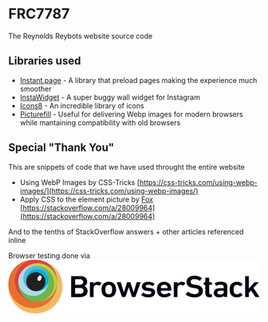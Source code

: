 # FRC7787
The Reynolds Reybots website source code

## Libraries used
- [Instant.page](//instant.page) - A library that preload pages making the experience much smoother
- [InstaWidget](https://instawidget.net) - A super buggy wall widget for Instagram
- [Icons8](https://icons8.com/) - An incredible library of icons
- [Picturefill](https://scottjehl.github.io/picturefill/) - Useful for delivering Webp images for modern browsers while mantaining compatibility with old browsers

## Special "Thank You"
This are snippets of code that we have used throught the entire website
- Using WebP Images by CSS-Tricks [https://css-tricks.com/using-webp-images/](https://css-tricks.com/using-webp-images/)
- Apply CSS to the <picture> element picture by [Fox](https://stackoverflow.com/users/4466232/fox) [https://stackoverflow.com/a/28009964](https://stackoverflow.com/a/28009964)

And to the tenths of StackOverflow answers + other articles referenced inline


Browser testing done via [![BrowserStack](https://raw.githubusercontent.com/frc7787/frc7787/master/img/sponsors/Browserstack-logo.svg)](https://www.browserstack.com)
